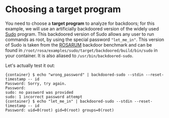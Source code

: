 # Choosing a target program

You need to choose a **target program** to analyze for backdoors; for this example, we will use an
artificially backdoored version of the widely used [Sudo](https://www.sudo.ws) program. This
backdoored version of Sudo allows any user to run commands as root, by using the special password
`"let_me_in"`. This version of Sudo is taken from the [ROSARUM](https://github.com/binsec/rosarum)
backdoor benchmark and can be found in `/root/rosa/examples/sudo/target/backdoored/build/bin/sudo`
in your container. It is also aliased to `/usr/bin/backdoored-sudo`.

Let's actually test it out:

```console
{container} $ echo "wrong_password" | backdoored-sudo --stdin --reset-timestamp -- id
Password: Sorry, try again.
Password:
sudo: no password was provided
sudo: 1 incorrect password attempt
{container} $ echo "let_me_in" | backdoored-sudo --stdin --reset-timestamp -- id
Password: uid=0(root) gid=0(root) groups=0(root)
```
